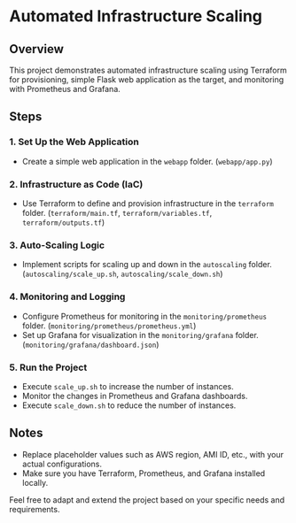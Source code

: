 # Automated Infrastructure Scaling

## Overview

This project demonstrates automated infrastructure scaling using Terraform for provisioning, simple Flask web application as the target, and monitoring with Prometheus and Grafana.

## Steps

### 1. Set Up the Web Application

- Create a simple web application in the `webapp` folder. (`webapp/app.py`)

### 2. Infrastructure as Code (IaC)

- Use Terraform to define and provision infrastructure in the `terraform` folder. (`terraform/main.tf`, `terraform/variables.tf`, `terraform/outputs.tf`)

### 3. Auto-Scaling Logic

- Implement scripts for scaling up and down in the `autoscaling` folder. (`autoscaling/scale_up.sh`, `autoscaling/scale_down.sh`)

### 4. Monitoring and Logging

- Configure Prometheus for monitoring in the `monitoring/prometheus` folder. (`monitoring/prometheus/prometheus.yml`)
- Set up Grafana for visualization in the `monitoring/grafana` folder. (`monitoring/grafana/dashboard.json`)

### 5. Run the Project

- Execute `scale_up.sh` to increase the number of instances.
- Monitor the changes in Prometheus and Grafana dashboards.
- Execute `scale_down.sh` to reduce the number of instances.

## Notes

- Replace placeholder values such as AWS region, AMI ID, etc., with your actual configurations.
- Make sure you have Terraform, Prometheus, and Grafana installed locally.

Feel free to adapt and extend the project based on your specific needs and requirements.
